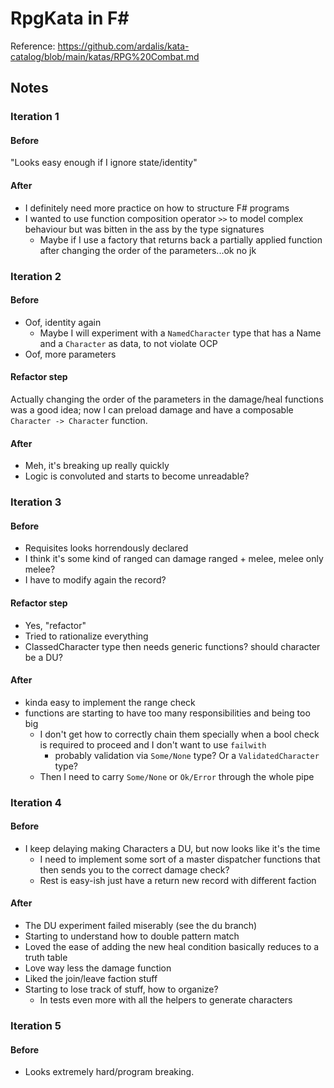 # RpgKata in F#

Reference: https://github.com/ardalis/kata-catalog/blob/main/katas/RPG%20Combat.md

## Notes

### Iteration 1 

#### Before

"Looks easy enough if I ignore state/identity"

#### After

* I definitely need more practice on how to structure F# programs
* I wanted to use function composition operator `>>` to model complex behaviour but was bitten in the ass by the type signatures
  * Maybe if I use a factory that returns back a partially applied function after changing the order of the parameters...ok no jk

### Iteration 2

#### Before

* Oof, identity again
  * Maybe I will experiment with a `NamedCharacter` type that has a Name and a `Character` as data, to not violate OCP
* Oof, more parameters

#### Refactor step

Actually changing the order of the parameters in the damage/heal functions
was a good idea; now I can preload damage and have a composable `Character -> Character` function.

#### After

* Meh, it's breaking up really quickly
* Logic is convoluted and starts to become unreadable?

### Iteration 3

#### Before

* Requisites looks horrendously declared
* I think it's some kind of ranged can damage ranged + melee, melee only melee?
* I have to modify again the record?

#### Refactor step

* Yes, "refactor"
* Tried to rationalize everything
* ClassedCharacter type then needs generic functions? should character be a DU?

#### After

* kinda easy to implement the range check
* functions are starting to have too many responsibilities and being too big
  * I don't get how to correctly chain them specially when a bool check is required to proceed and I don't want to use `failwith`
    * probably validation via `Some/None` type? Or a `ValidatedCharacter` type?
  * Then I need to carry `Some/None` or `Ok/Error` through the whole pipe

### Iteration 4

#### Before

* I keep delaying making Characters a DU, but now looks like it's the time
  * I need to implement some sort of a master dispatcher functions that then sends you to the correct damage check?
  * Rest is easy-ish just have a return new record with different faction

#### After

* The DU experiment failed miserably (see the du branch)
* Starting to understand how to double pattern match
* Loved the ease of adding the new heal condition basically reduces to a truth table
* Love way less the damage function
* Liked the join/leave faction stuff
* Starting to lose track of stuff, how to organize?
  * In tests even more with all the helpers to generate characters

### Iteration 5

#### Before

* Looks extremely hard/program breaking.
